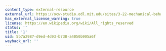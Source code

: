 ```yaml
---
content_type: external-resource
external_url: https://ocw-studio.odl.mit.edu/sites/3-22-mechanical-behavior-of-materials-spring-2008/type/page/edit/4004d0a3-e09b-c1eb-db08-0be15d73640b/?q=iii#ref
has_external_license_warning: true
license: https://en.wikipedia.org/wiki/All_rights_reserved
status: ''
title: '1'
uid: 5b7a2987-d9ed-4d93-b738-a4050b905a6f
wayback_url: ''
---
```

